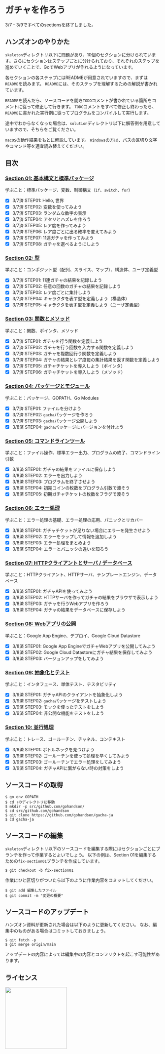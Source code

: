 # ガチャを作ろう
3/7 - 3/9ですべてのsectionsを終了しました。

## ハンズオンのやりかた

`skeleton`ディレクトリ以下に問題があり、10個のセクションに分けられています。さらにセクションはステップごとに分けられており、それぞれのステップを進めていくことで、GoでWebアプリが作れるようになっています。

各セクションの各ステップにはREADMEが用意されていますので、まずは`README`を読みます。
`README`には、そのステップを理解するための解説が書かれています。

`README`を読んだら、ソースコードを開き`TODO`コメントが書かれている箇所をコメントに従って修正して行きます。
`TODO`コメントをすべて修正し終わったら、`README`に書かれた実行例に従ってプログラムをコンパイルして実行します。

途中でわからなくなった場合は、`solution`ディレクトリ以下に解答例を用意していますので、そちらをご覧ください。

`macOS`の動作結果をもとに解説しています。
`Windows`の方は、パスの区切り文字やコマンド等を適宜読み替えてください。

## 目次

### [Section 01: 基本構文と標準パッケージ](./skeleton/section01)

学ぶこと：標準パッケージ、変数、制御構文（`if`、`switch`、`for`）

 - [x] 3/7済 STEP01: Hello, 世界
 - [x] 3/7済 STEP02: 変数を使ってみよう
 - [x] 3/7済 STEP03: ランダムな数字の表示
 - [x] 3/7済 STEP04: アタリとハズレを作ろう
 - [x] 3/7済 STEP05: レア度を作ってみよう
 - [x] 3/7済 STEP06: レア度ごとに出る確率を変えてみよう
 - [x] 3/7済 STEP07: 11連ガチャを作ってみよう
 - [x] 3/7済 STEP08: ガチャを選べるようにしよう

### [Section 02: 型](./skeleton/section02)

学ぶこと：コンポジット型（配列、スライス、マップ）、構造体、ユーザ定義型

 - [x] 3/7済 STEP01: 11連ガチャの結果を記録しよう
 - [x] 3/7済 STEP02: 任意の回数のガチャの結果を記録しよう
 - [x] 3/7済 STEP03: レア度ごとに集計しよう
 - [x] 3/7済 STEP04: キャラクタを表す型を定義しよう（構造体）
 - [x] 3/7済 STEP05: キャラクタを表す型を定義しよう（ユーザ定義型）

### [Section 03: 関数とメソッド](./skeleton/section03)

学ぶこと：関数、ポインタ、メソッド

 - [x] 3/7済 STEP01: ガチャを行う関数を定義しよう
 - [x] 3/7済 STEP02: ガチャを行う回数を入力する関数を定義しよう
 - [x] 3/7済 STEP03: ガチャを複数回行う関数を定義しよう
 - [x] 3/7済 STEP04: ガチャの結果とレア度毎の集計結果を返す関数を定義しよう
 - [x] 3/7済 STEP05: ガチャチケットを導入しよう（ポインタ）
 - [x] 3/7済 STEP06: ガチャチケットを導入しよう（メソッド）

### [Section 04: パッケージとモジュール](./skeleton/section04)

学ぶこと：パッケージ、GOPATH、Go Modules

 - [x] 3/7済 STEP01: ファイルを分けよう
 - [x] 3/7済 STEP02: `gacha`パッケージを作ろう
 - [x] 3/7済 STEP03: `gacha`パッケージ公開しよう
 - [x] 3/8済 STEP04: `gacha`パッケージにバージョンを付けよう

### [Section 05: コマンドラインツール](./skeleton/section05)

学ぶこと：ファイル操作、標準エラー出力、プログラムの終了、コマンドライン引数

 - [x] 3/8済 STEP01: ガチャの結果をファイルに保存しよう
 - [x] 3/8済 STEP02: エラーを出力しよう
 - [x] 3/8済 STEP03: プログラムを終了させよう
 - [x] 3/8済 STEP04: 初期コインの枚数をプログラム引数で渡そう
 - [x] 3/8済 STEP05: 初期ガチャチケットの枚数をフラグで渡そう

### [Section 06: エラー処理](./skeleton/section06)

学ぶこと：エラー処理の基礎、エラー処理の応用、パニックとリカバー

 - [x] 3/8済 STEP01: ガチャチケットが足りない場合にエラーを発生させよう
 - [x] 3/8済 STEP02: エラーをラップして情報を追加しよう
 - [x] 3/8済 STEP03: エラー処理をまとめよう
 - [x] 3/8済 STEP04: エラーとパニックの違いを知ろう

### [Section 07: HTTPクライアントとサーバ / データベース](./skeleton/section07)

学ぶこと：HTTPクライアント、HTTPサーバ、テンプレートエンジン、データベース

 - [x] 3/8済 STEP01: ガチャAPIを使ってみよう
 - [x] 3/8済 STEP02: HTTPサーバを作ってガチャの結果をブラウザで表示しよう
 - [x] 3/8済 STEP03: ガチャを行うWebアプリを作ろう
 - [x] 3/8済 STEP04: ガチャの結果をデータベースに保存しよう

### [Section 08: Webアプリの公開](./skeleton/section08)

学ぶこと：Google App Engine、デプロイ、Google Cloud Datastore

 - [x] 3/8済 STEP01: Google App EngineでガチャWebアプリを公開してみよう
 - [x] 3/8済 STEP02: Google Cloud Datastoreにガチャ結果を保存してみよう
 - [x] 3/8済 STEP03: バージョンアップをしてみよう

### [Section 09: 抽象化とテスト](./skeleton/section09)

学ぶこと：インタフェース、単体テスト、テスタビリティ

 - [x] 3/9済 STEP01: ガチャAPIのクライアントを抽象化しよう
 - [x] 3/9済 STEP02: `gacha`パッケージをテストしよう
 - [x] 3/9済 STEP03: モックを使ったテストをしよう
 - [x] 3/9済 STEP04: 非公開な機能をテストをしよう

### [Section 10: 並行処理](./skeleton/section10)

学ぶこと：トレース、ゴールーチン、チャネル、コンテキスト

 - [x] 3/9済 STEP01: ボトルネックを見つけよう
 - [x] 3/9済 STEP02: ゴールーチンを使って処理を早くしてみよう
 - [x] 3/9済 STEP03: ゴールーチンでエラー処理をしてみよう
 - [x] 3/9済 STEP04: ガチャAPIに繋がらない時の対策をしよう

## ソースコードの取得

```
$ go env GOPATH
$ cd ↑のディレクトリに移動
$ mkdir -p src/github.com/gohandson/
$ cd src/github.com/gohandson
$ git clone https://github.com/gohandson/gacha-ja
$ cd gacha-ja
```

## ソースコードの編集

`skeleton`ディレクトリ以下のソースコードを編集する際にはセクションごとにブランチを作って作業するとよいでしょう。
以下の例は、Section 01を編集するための`fix-section01`ブランチを作成しています。

```
$ git checkout -b fix-section01
```

作業にひと区切りがついたら以下のように作業内容をコミットしてください。

```
$ git add 編集したファイル
$ git commit -m "変更の概要"
```

## ソースコードのアップデート

ハンズオン資料が更新された場合は以下のように更新してください。
なお、編集中のものがある場合はコミットしておきましょう。

```
$ git fetch -p
$ git merge origin/main 
```

アップデートの内容によっては編集中の内容とコンフリクトを起こす可能性があります。

## ライセンス

<a href="https://creativecommons.org/licenses/by-nc/4.0/legalcode.ja">
	<img width="200" src="by-nc.eu.png">
</a>
